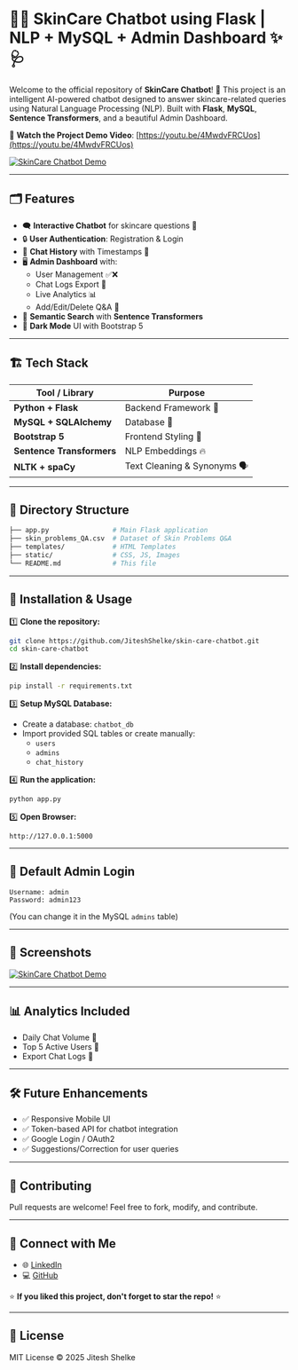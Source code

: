# 🤖✨ SkinCare Chatbot using Flask | NLP + MySQL + Admin Dashboard ✨🩺

Welcome to the official repository of **SkinCare Chatbot**! 🚀 This project is an intelligent AI-powered chatbot designed to answer skincare-related queries using Natural Language Processing (NLP). Built with **Flask**, **MySQL**, **Sentence Transformers**, and a beautiful Admin Dashboard.

🎥 **Watch the Project Demo Video**: [https://youtu.be/4MwdvFRCUos](https://youtu.be/4MwdvFRCUos)

[![SkinCare Chatbot Demo](https://via.placeholder.com/1280x720.png?text=SkinCare+Chatbot+Demo)](https://youtu.be/4MwdvFRCUos)

---

## 🗂️ Features

- 🗨️ **Interactive Chatbot** for skincare questions 🧴
- 🔒 **User Authentication**: Registration & Login
- 📜 **Chat History** with Timestamps 📅
- 🖥️ **Admin Dashboard** with:
  - User Management ✅❌
  - Chat Logs Export 📂
  - Live Analytics 📊
  - Add/Edit/Delete Q&A 📝
- 🔎 **Semantic Search** with **Sentence Transformers**
- 🌙 **Dark Mode** UI with Bootstrap 5

---

## 🏗️ Tech Stack

| Tool / Library           | Purpose                            |
|--------------------------|------------------------------------|
| **Python + Flask**       | Backend Framework 🐍              |
| **MySQL + SQLAlchemy**   | Database 💾                       |
| **Bootstrap 5**          | Frontend Styling 🎨               |
| **Sentence Transformers**| NLP Embeddings 🔥                |
| **NLTK + spaCy**         | Text Cleaning & Synonyms 🗣️      |

---

## 📁 Directory Structure

```bash
├── app.py                # Main Flask application
├── skin_problems_QA.csv  # Dataset of Skin Problems Q&A
├── templates/            # HTML Templates
├── static/               # CSS, JS, Images
└── README.md             # This file
```

---

## 🚀 Installation & Usage

1️⃣ **Clone the repository:**
```bash
git clone https://github.com/JiteshShelke/skin-care-chatbot.git
cd skin-care-chatbot
```

2️⃣ **Install dependencies:**
```bash
pip install -r requirements.txt
```

3️⃣ **Setup MySQL Database:**
- Create a database: `chatbot_db`
- Import provided SQL tables or create manually:
  - `users`
  - `admins`
  - `chat_history`

4️⃣ **Run the application:**
```bash
python app.py
```

5️⃣ **Open Browser:**
```
http://127.0.0.1:5000
```

---

## 🔑 Default Admin Login
```
Username: admin
Password: admin123
```

(You can change it in the MySQL `admins` table)

---

## 📸 Screenshots

[![SkinCare Chatbot Demo](https://via.placeholder.com/1280x720.png?text=SkinCare+Chatbot+Demo)](https://youtu.be/4MwdvFRCUos)

---

## 📊 Analytics Included
- Daily Chat Volume 📅
- Top 5 Active Users 👑
- Export Chat Logs 📁

---

## 🛠️ Future Enhancements
- ✅ Responsive Mobile UI
- ✅ Token-based API for chatbot integration
- ✅ Google Login / OAuth2
- ✅ Suggestions/Correction for user queries

---

## 🤝 Contributing
Pull requests are welcome! Feel free to fork, modify, and contribute.

---

## 🔗 Connect with Me

- 🌐 [LinkedIn](https://linkedin.com/in/jitesh-shelke)
- 💻 [GitHub](https://github.com/JiteshShelke)

⭐ **If you liked this project, don't forget to star the repo!** ⭐

---

## 📜 License
MIT License © 2025 Jitesh Shelke
